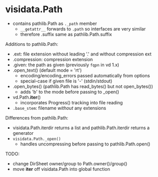 # visidata.Path

- contains pathlib.Path as `._path` member
   -  `__getattr__` forwards to `.path` so interfaces are very similar
   - therefore .suffix same as pathlib.Path.suffix

Additions to pathlib.Path:

- .ext: file extension without leading '.' and without compression ext
- .compression: compression extension
- .given: the path as given (previously `fqpn` in vd 1.x)
- .open_text() (default mode = 'rt')
   - encoding/encoding_errors passed automatically from options
   - special-case if given file is '-' (stdin/stdout)
- .open_bytes() (pathlib.Path has read_bytes() but not open_bytes())
    - adds 'b' to the mode before passing to _open()
- vd.Path.__iter__()
    - incorporates Progress() tracking into file reading
- `.base_stem`: filename *without* any extensions

Differences from pathlib.Path:
- visidata.Path.iterdir returns a list and pathlib.Path.iterdir returns a generator
- `visidata.Path._open()`
    - handles uncompressing before passing to pathlib.Path.open()

TODO:
- change DirSheet owner/group to Path.owner()/group()
- move __iter__ off visidata.Path into global function
